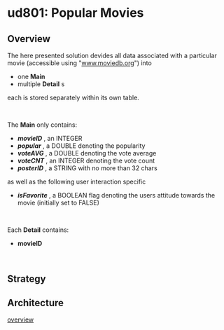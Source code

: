 # ud801: Popular Movies

## Overview

The here presented solution devides all data associated with a particular movie
(accessible using "www.moviedb.org")
into
- one __Main__
- multiple __Detail__ s

each is stored separately within its own table.

&nbsp;
&nbsp;

The __Main__ only contains:
- ___movieID___ , an INTEGER
- ___popular___ , a DOUBLE denoting the popularity
- ___voteAVG___ , a DOUBLE denoting the vote average
- ___voteCNT___ , an INTEGER denoting the vote count
- ___posterID___ , a STRING with no more than 32 chars

as well as the following user interaction specific
- ___isFavorite___ , a BOOLEAN flag denoting the users attitude towards the movie (initially set to FALSE)

&nbsp;
&nbsp;

Each __Detail__ contains:
- __movieID__

&nbsp;
&nbsp;


## Strategy




## Architecture


[overview](https://docs.google.com/presentation/d/1fsxVuD4k3UhCbKSODCukvlmV_juS_78vWPYRxkAHlM4/preview)
